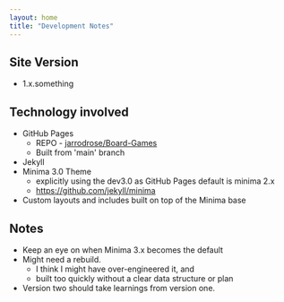 ```yaml
---
layout: home
title: "Development Notes"
---
```


## Site Version
- 1.x.something

## Technology involved
- GitHub Pages
	- REPO - [jarrodrose/Board-Games](https://github.com/jarrodrose/Board-Games)
	- Built from 'main' branch
- Jekyll
- Minima 3.0 Theme
	- explicitly using the dev3.0 as GitHub Pages default is minima 2.x
	- <https://github.com/jekyll/minima>
- Custom layouts and includes built on top of the Minima base

## Notes
- Keep an eye on when Minima 3.x becomes the default
- Might need a rebuild.
	- I think I might have over-engineered it, and
	- built too quickly without a clear data structure or plan
- Version two should take learnings from version one.